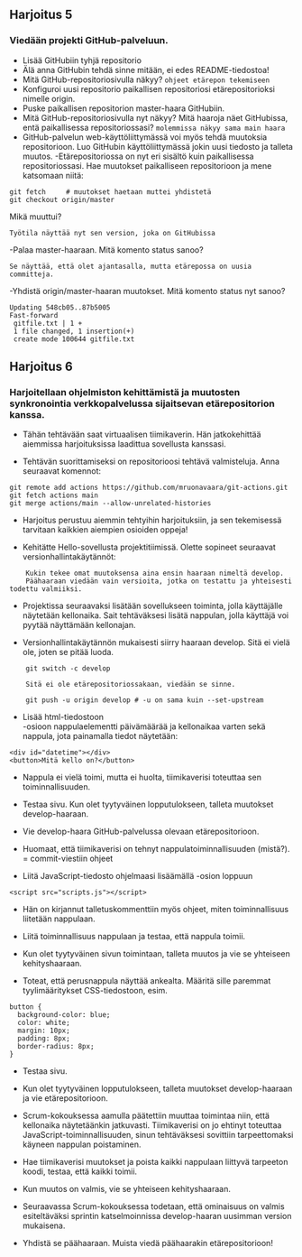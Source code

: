 ## Harjoitus 5

### Viedään projekti GitHub-palveluun.

- Lisää GitHubiin tyhjä repositorio
- Älä anna GitHubin tehdä sinne mitään, ei edes README-tiedostoa!
- Mitä GitHub-repositoriosivulla näkyy?
```ohjeet etärepon tekemiseen```
- Konfiguroi uusi repositorio paikallisen repositoriosi etärepositorioksi nimelle origin.
- Puske paikallisen repositorion master-haara GitHubiin.
- Mitä GitHub-repositoriosivulla nyt näkyy? Mitä haaroja näet GitHubissa, entä paikallisessa repositoriossasi?
```molemmissa näkyy sama main haara```
- GitHub-palvelun web-käyttöliittymässä voi myös tehdä muutoksia repositorioon. Luo GitHubin käyttöliittymässä jokin uusi tiedosto ja talleta muutos.
-Etärepositoriossa on nyt eri sisältö kuin paikallisessa repositoriossasi. Hae muutokset paikalliseen repositorioon ja mene katsomaan niitä:
```
git fetch     # muutokset haetaan muttei yhdistetä
git checkout origin/master 
```
Mikä muuttui?
```
Työtila näyttää nyt sen version, joka on GitHubissa
```
-Palaa master-haaraan. Mitä komento status sanoo?
```
Se näyttää, että olet ajantasalla, mutta etärepossa on uusia committeja.
```
-Yhdistä origin/master-haaran muutokset. Mitä komento status nyt sanoo?
```
Updating 548cb05..87b5005
Fast-forward
 gitfile.txt | 1 +
 1 file changed, 1 insertion(+)
 create mode 100644 gitfile.txt
``` 

## Harjoitus 6

### Harjoitellaan ohjelmiston kehittämistä ja muutosten synkronointia verkkopalvelussa sijaitsevan etärepositorion kanssa.

- Tähän tehtävään saat virtuaalisen tiimikaverin. Hän jatkokehittää aiemmissa harjoituksissa laadittua sovellusta kanssasi.

- Tehtävän suorittamiseksi on repositorioosi tehtävä valmisteluja. Anna seuraavat komennot:

```
git remote add actions https://github.com/mruonavaara/git-actions.git
git fetch actions main
git merge actions/main --allow-unrelated-histories
``` 

- Harjoitus perustuu aiemmin tehtyihin harjoituksiin, ja sen tekemisessä tarvitaan kaikkien aiempien osioiden oppeja!

- Kehitätte Hello-sovellusta projektitiimissä. Olette sopineet seuraavat versionhallintakäytännöt:
```
    Kukin tekee omat muutoksensa aina ensin haaraan nimeltä develop.
    Päähaaraan viedään vain versioita, jotka on testattu ja yhteisesti todettu valmiiksi.
```

- Projektissa seuraavaksi lisätään sovellukseen toiminta, jolla käyttäjälle näytetään kellonaika. Sait tehtäväksesi lisätä nappulan, jolla käyttäjä voi pyytää näyttämään kellonajan.

- Versionhallintakäytännön mukaisesti siirry haaraan develop. Sitä ei vielä ole, joten se pitää luoda.
```
    git switch -c develop

    Sitä ei ole etärepositoriossakaan, viedään se sinne.

    git push -u origin develop # -u on sama kuin --set-upstream
``` 

- Lisää html-tiedostoon <main>-osioon nappulaelementti päivämäärää ja kellonaikaa varten sekä nappula, jota painamalla tiedot näytetään:
```
<div id="datetime"></div>
<button>Mitä kello on?</button>
```
- Nappula ei vielä toimi, mutta ei huolta, tiimikaverisi toteuttaa sen toiminnallisuuden.

- Testaa sivu. Kun olet tyytyväinen lopputulokseen, talleta muutokset develop-haaraan.

- Vie develop-haara GitHub-palvelussa olevaan etärepositorioon.

- Huomaat, että tiimikaverisi on tehnyt nappulatoiminnallisuuden (mistä?). = commit-viestiin ohjeet

- Liitä JavaScript-tiedosto ohjelmaasi lisäämällä <body>-osion loppuun
```
<script src="scripts.js"></script>
```
- Hän on kirjannut talletuskommenttiin myös ohjeet, miten toiminnallisuus liitetään nappulaan.

- Liitä toiminnallisuus nappulaan ja testaa, että nappula toimii.

- Kun olet tyytyväinen sivun toimintaan, talleta muutos ja vie se yhteiseen kehityshaaraan.

- Toteat, että perusnappula näyttää ankealta. Määritä sille paremmat tyylimääritykset CSS-tiedostoon, esim.
```
button {
  background-color: blue;
  color: white;
  margin: 10px;
  padding: 8px;
  border-radius: 8px;
}
```
- Testaa sivu.

- Kun olet tyytyväinen lopputulokseen, talleta muutokset develop-haaraan ja vie etärepositorioon.

- Scrum-kokouksessa aamulla päätettiin muuttaa toimintaa niin, että kellonaika näytetäänkin jatkuvasti. Tiimikaverisi on jo ehtinyt toteuttaa JavaScript-toiminnallisuuden, sinun tehtäväksesi sovittiin tarpeettomaksi käyneen nappulan poistaminen.

- Hae tiimikaverisi muutokset ja poista kaikki nappulaan liittyvä tarpeeton koodi, testaa, että kaikki toimii.

- Kun muutos on valmis, vie se yhteiseen kehityshaaraan.

- Seuraavassa Scrum-kokouksessa todetaan, että ominaisuus on valmis esiteltäväksi sprintin katselmoinnissa develop-haaran uusimman version mukaisena.

- Yhdistä se päähaaraan. Muista viedä päähaarakin etärepositorioon!
